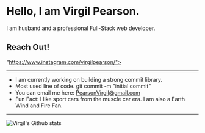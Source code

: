 # Hello, I am Virgil Pearson.

I am husband and a professional Full-Stack web developer.

## Reach Out!

"https://www.instagram.com/virgilpearson/"><i class="fab fa-instagram"></i></a>
<a href="https://www.facebook.com/VirgilPearson/"><i class="fab fa-facebook-square"></i></a>
<a href="https://twitter.com/PearsonvirgilV"><i class="fab fa-twitter-square"></i></a>

---
* I am currently working on building a strong commit library.
* Most used line of code. git commit -m "initial commit" 
* You can email me here: PearsonVirgil@gmail.com
* Fun Fact: I like sport cars from the muscle car era. I am also a Earth Wind and Fire Fan.

---
![Virgil's Github stats](https://github-readme-stats.vercel.app/api?username=GitVirgil)
